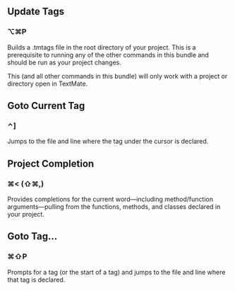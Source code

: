 Update Tags
-----------

### ⌥⌘P

Builds a .tmtags file in the root directory of your project. This is a prerequisite to running any of the other commands in this bundle and should be run as your project changes.

This (and all other commands in this bundle) will only work with a project or directory open in TextMate.

Goto Current Tag
----------------

### ⌃]

Jumps to the file and line where the tag under the cursor is declared.

Project Completion
--------------------

### ⌘< (⇧⌘,)

Provides completions for the current word&mdash;including method/function arguments&mdash;pulling from the functions, methods, and classes declared in your project.

Goto Tag...
-----------

### ⌘⇧P

Prompts for a tag (or the start of a tag) and jumps to the file and line where that tag is declared.